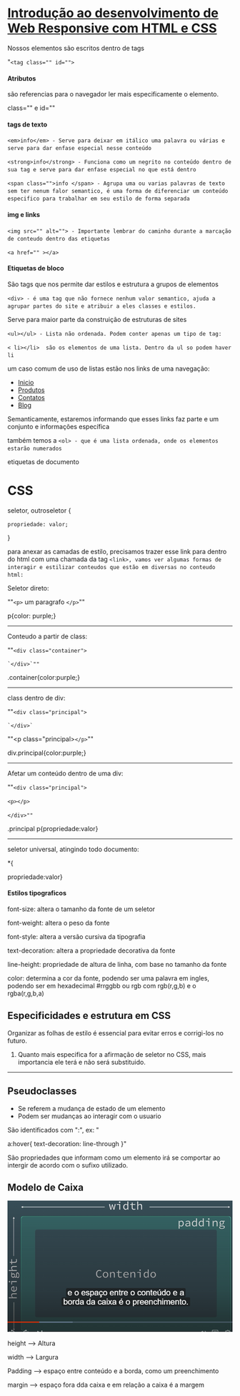 # [Introdução ao desenvolvimento de Web Responsive com HTML e CSS](https://www.domestika.org/pt/courses/74-introducao-ao-desenvolvimento-de-web-responsive-com-html-e-css)

Nossos elementos são escritos dentro de tags

"`<tag class="" id="">`

#### Atributos

são referencias para o navegador ler mais especificamente o elemento.

class="" e id=""

#### tags de texto

`<em>info</em> - Serve para deixar em itálico uma palavra ou várias e serve para dar enfase especial nesse conteúdo`

`<strong>info</strong> - Funciona como um negrito no conteúdo dentro de sua tag e serve para dar enfase especial no que está dentro`

`<span class="">info </span> - Agrupa uma ou varias palavras de texto sem ter nenum falor semantico, é uma forma de diferenciar um conteúdo especifico para trabalhar em seu estilo de forma separada`

#### img e links

`<img src="" alt=""> - Importante lembrar do caminho durante a marcação de conteudo dentro das etiquetas`

`<a href="" ></a>`

#### Etiquetas de bloco

São tags que nos permite dar estilos e estrutura a grupos de elementos

`<div> - é uma tag que não fornece nenhum valor semantico, ajuda a agrupar partes do site e atribuir a eles classes e estilos.`

Serve para maior parte da construição de estruturas de sites

`<ul></ul> - Lista não ordenada. Podem conter apenas um tipo de tag:`

`< li></li>  são os elementos de uma lista. Dentro da ul so podem haver li`

um caso comum de uso de listas estão nos links de uma navegação:

<ul>
	<li><a href="..."> Inicio</a></li> 
	<li><a href="..."> Produtos</a></li> 
	<li><a href="..."> Contatos</a></li> 
	<li><a href="..."> Blog</a></li> 
</ul>

Semanticamente, estaremos informando que esses links faz parte e um conjunto e informações específica

também temos a `<ol> - que é uma lista ordenada, onde os elementos estarão numerados`

etiquetas de documento

<html>

# CSS

seletor, outroseletor {

    propriedade: valor;

}

para anexar as camadas de estilo, precisamos trazer esse link para dentro do html com uma chamada da tag `<link>, vamos ver algumas formas de interagir e estilizar conteudos que estão em diversas no conteudo html:`

Seletor direto:

""`<p>` um paragrafo `</p>`""

p{color: purple;}

---

Conteudo a partir de class:

""`<div class="container">`

    `</div>`""

.container{color:purple;}

---

class dentro de div:

""`<div class="principal">`

    `</div>`

""<p class="principal>`</p>`""

div.principal{color:purple;}

---

Afetar um conteúdo dentro de uma div:

""`<div class="principal"> `

`<p></p>`

`</div>""`

.principal p{propriedade:valor}

---

seletor universal, atingindo todo documento:

\*{

propriedade:valor}

#### Estilos tipograficos

font-size: altera o tamanho da fonte de um seletor

font-weight: altera o peso da fonte

font-style: altera a versão cursiva da tipografia

text-decoration: altera a propriedade decorativa da fonte

line-height: propriedade de altura de linha, com base no tamanho da fonte

color: determina a cor da fonte, podendo ser uma palavra em ingles, podendo ser em hexadecimal #rrggbb ou rgb com rgb(r,g,b) e o rgba(r,g,b,a)

## Especificidades e estrutura em CSS

Organizar as folhas de estilo é essencial para evitar erros e corrigi-los no futuro.

1. Quanto mais especifica for a afirmação de seletor no CSS, mais importancia ele terá e não será substituido.

---

## Pseudoclasses

- Se referem a mudança de estado de um elemento
- Podem ser mudanças ao interagir com o usuario

São identificados com ":", ex: "

a:hover{
text-decoration: line-through
}"

São propriedades que informam como um elemento irá se comportar ao intergir de acordo com o sufixo utilizado.

## Modelo de Caixa

![1685039016502](image/README/1685039016502.png)

height --> Altura

width --> Largura

Padding --> espaço entre conteúdo e a borda, como um preenchimento

margin --> espaço fora dda caixa e em relação a caixa é a margem

